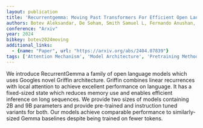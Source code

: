 ```yaml
---
layout: publication
title: 'Recurrentgemma: Moving Past Transformers For Efficient Open Language Models'
authors: Botev Aleksandar, De Soham, Smith Samuel L, Fernando Anushan, Muraru George-cristian, Haroun Ruba, Berrada Leonard, Pascanu Razvan, Sessa Pier Giuseppe, Dadashi Robert, Hussenot Léonard, Ferret Johan, Girgin Sertan, Bachem Olivier, Andreev Alek, Kenealy Kathleen, Mesnard Thomas, Hardin Cassidy, Bhupatiraju Surya, Pathak Shreya, Sifre Laurent, Rivière Morgane, Kale Mihir Sanjay, Love Juliette, Tafti Pouya, Joulin Armand, Fiedel Noah, Senter Evan, Chen Yutian, Srinivasan Srivatsan, Desjardins Guillaume, Budden David, Doucet Arnaud, Vikram Sharad, Paszke Adam, Gale Trevor, Borgeaud Sebastian, Chen Charlie, Brock Andy, Paterson Antonia, Brennan Jenny, Risdal Meg, Gundluru Raj, Devanathan Nesh, Mooney Paul, Chauhan Nilay, Culliton Phil, Martins Luiz Gustavo, Bandy Elisa, Huntsperger David, Cameron Glenn, Zucker Arthur, Warkentin Tris, Peran Ludovic, Giang Minh, Ghahramani Zoubin, Farabet Clément, Kavukcuoglu Koray, Hassabis Demis, Hadsell Raia, Teh Yee Whye, De Frietas Nando
conference: "Arxiv"
year: 2024
bibkey: botev2024moving
additional_links:
  - {name: "Paper", url: "https://arxiv.org/abs/2404.07839"}
tags: ['Attention Mechanism', 'Model Architecture', 'Pretraining Methods', 'Reinforcement Learning', 'Transformer']
---
```

We introduce RecurrentGemma a family of open language models which uses Googles novel Griffin architecture. Griffin combines linear recurrences with local attention to achieve excellent performance on language. It has a fixed-sized state which reduces memory use and enables efficient inference on long sequences. We provide two sizes of models containing 2B and 9B parameters and provide pre-trained and instruction tuned variants for both. Our models achieve comparable performance to similarly-sized Gemma baselines despite being trained on fewer tokens.
